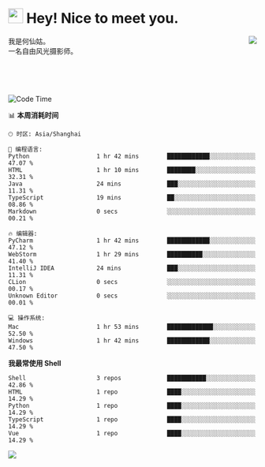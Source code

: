 <h1><img src="https://emojis.slackmojis.com/emojis/images/1531849430/4246/blob-sunglasses.gif?1531849430" width="30"/> Hey! Nice to meet you.</h1>
<a href="#">
<img align="right" src="https://github-readme-stats.vercel.app/api?username=hexgu&show_icons=true&hide_border=true&icon_color=586069&title_color=a0a9af">
</a>
我是何仙姑。<br>
一名自由风光摄影师。<br>

<br><br><br>




<!--START_SECTION:waka-->
![Code Time](http://img.shields.io/badge/Code%20Time-27%20hrs%2047%20mins-blue)

📊 **本周消耗时间** 

```text
🕑︎ 时区: Asia/Shanghai

💬 编程语言: 
Python                   1 hr 42 mins        ████████████░░░░░░░░░░░░░   47.07 % 
HTML                     1 hr 10 mins        ████████░░░░░░░░░░░░░░░░░   32.31 % 
Java                     24 mins             ███░░░░░░░░░░░░░░░░░░░░░░   11.31 % 
TypeScript               19 mins             ██░░░░░░░░░░░░░░░░░░░░░░░   08.86 % 
Markdown                 0 secs              ░░░░░░░░░░░░░░░░░░░░░░░░░   00.21 % 

🔥 编辑器: 
PyCharm                  1 hr 42 mins        ████████████░░░░░░░░░░░░░   47.12 % 
WebStorm                 1 hr 29 mins        ██████████░░░░░░░░░░░░░░░   41.40 % 
IntelliJ IDEA            24 mins             ███░░░░░░░░░░░░░░░░░░░░░░   11.31 % 
CLion                    0 secs              ░░░░░░░░░░░░░░░░░░░░░░░░░   00.17 % 
Unknown Editor           0 secs              ░░░░░░░░░░░░░░░░░░░░░░░░░   00.01 % 

💻 操作系统: 
Mac                      1 hr 53 mins        █████████████░░░░░░░░░░░░   52.50 % 
Windows                  1 hr 42 mins        ████████████░░░░░░░░░░░░░   47.50 % 
```

**我最常使用 Shell** 

```text
Shell                    3 repos             ███████████░░░░░░░░░░░░░░   42.86 % 
HTML                     1 repo              ████░░░░░░░░░░░░░░░░░░░░░   14.29 % 
Python                   1 repo              ████░░░░░░░░░░░░░░░░░░░░░   14.29 % 
TypeScript               1 repo              ████░░░░░░░░░░░░░░░░░░░░░   14.29 % 
Vue                      1 repo              ████░░░░░░░░░░░░░░░░░░░░░   14.29 % 
```




<!--END_SECTION:waka-->


![](https://komarev.com/ghpvc/?username=hexgu)

